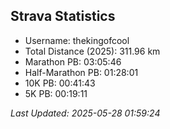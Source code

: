 


## Strava Statistics

- Username: thekingofcool
- Total Distance (2025): 311.96 km
- Marathon PB: 03:05:46
- Half-Marathon PB: 01:28:01
- 10K PB: 00:41:43
- 5K PB: 00:19:11

*Last Updated: 2025-05-28 01:59:24*
